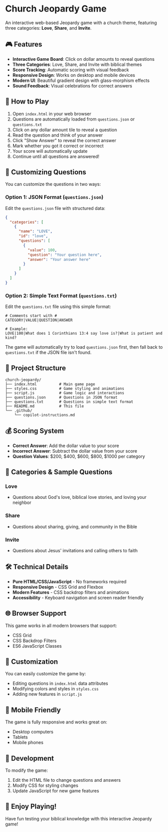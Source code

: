 # Church Jeopardy Game

An interactive web-based Jeopardy game with a church theme, featuring three categories: **Love**, **Share**, and **Invite**.

## 🎮 Features

- **Interactive Game Board**: Click on dollar amounts to reveal questions
- **Three Categories**: Love, Share, and Invite with biblical themes
- **Score Tracking**: Automatic scoring with visual feedback
- **Responsive Design**: Works on desktop and mobile devices
- **Modern UI**: Beautiful gradient design with glass-morphism effects
- **Sound Feedback**: Visual celebrations for correct answers

## 🚀 How to Play

1. Open `index.html` in your web browser
2. Questions are automatically loaded from `questions.json` or `questions.txt`
3. Click on any dollar amount tile to reveal a question
4. Read the question and think of your answer
5. Click "Show Answer" to reveal the correct answer
6. Mark whether you got it correct or incorrect
7. Your score will automatically update
8. Continue until all questions are answered!

## 📝 Customizing Questions

You can customize the questions in two ways:

### Option 1: JSON Format (`questions.json`)
Edit the `questions.json` file with structured data:
```json
{
  "categories": [
    {
      "name": "LOVE",
      "id": "love",
      "questions": [
        {
          "value": 100,
          "question": "Your question here",
          "answer": "Your answer here"
        }
      ]
    }
  ]
}
```

### Option 2: Simple Text Format (`questions.txt`)
Edit the `questions.txt` file using this simple format:
```
# Comments start with #
CATEGORY|VALUE|QUESTION|ANSWER

# Example:
LOVE|100|What does 1 Corinthians 13:4 say love is?|What is patient and kind?
```

The game will automatically try to load `questions.json` first, then fall back to `questions.txt` if the JSON file isn't found.

## 📁 Project Structure

```
church-jeopardy/
├── index.html          # Main game page
├── styles.css          # Game styling and animations
├── script.js           # Game logic and interactions
├── questions.json      # Questions in JSON format
├── questions.txt       # Questions in simple text format
├── README.md           # This file
└── .github/
    └── copilot-instructions.md
```

## 💰 Scoring System

- **Correct Answer**: Add the dollar value to your score
- **Incorrect Answer**: Subtract the dollar value from your score
- **Question Values**: $200, $400, $600, $800, $1000 per category

## 🎯 Categories & Sample Questions

### Love
- Questions about God's love, biblical love stories, and loving your neighbor

### Share
- Questions about sharing, giving, and community in the Bible

### Invite
- Questions about Jesus' invitations and calling others to faith

## 🛠️ Technical Details

- **Pure HTML/CSS/JavaScript** - No frameworks required
- **Responsive Design** - CSS Grid and Flexbox
- **Modern Features** - CSS backdrop filters and animations
- **Accessibility** - Keyboard navigation and screen reader friendly

## 🌐 Browser Support

This game works in all modern browsers that support:
- CSS Grid
- CSS Backdrop Filters
- ES6 JavaScript Classes

## 🎨 Customization

You can easily customize the game by:
- Editing questions in `index.html` data attributes
- Modifying colors and styles in `styles.css`
- Adding new features in `script.js`

## 📱 Mobile Friendly

The game is fully responsive and works great on:
- Desktop computers
- Tablets
- Mobile phones

## 🔧 Development

To modify the game:
1. Edit the HTML file to change questions and answers
2. Modify CSS for styling changes
3. Update JavaScript for new game features

## 🎉 Enjoy Playing!

Have fun testing your biblical knowledge with this interactive Jeopardy game!
